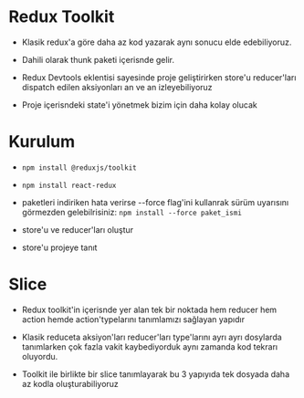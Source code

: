 # Redux Toolkit

- Klasik redux'a göre daha az kod yazarak aynı sonucu elde edebiliyoruz.

- Dahili olarak thunk paketi içerisnde gelir.

- Redux Devtools eklentisi sayesinde proje geliştirirken store'u reducer'ları dispatch edilen aksiyonları an ve an izleyebiliyoruz

- Proje içerisndeki state'i yönetmek bizim için daha kolay olucak

# Kurulum

- `npm install @reduxjs/toolkit`

- `npm install react-redux`

- paketleri indiriken hata verirse --force flag'ini kullanrak sürüm uyarısını görmezden gelebilrisiniz: `npm install --force paket_ismi`

- store'u ve reducer'ları oluştur

- store'u projeye tanıt

# Slice

- Redux toolkit'in içerisnde yer alan tek bir noktada hem reducer hem action hemde action'typelarını tanımlamızı sağlayan yapıdır

- Klasik reduceta aksiyon'ları reducer'ları type'larını ayrı ayrı dosylarda tanımlarken çok fazla vakit kaybediyorduk aynı zamanda kod tekrarı oluyordu.

- Toolkit ile birlikte bir slice tanımlayarak bu 3 yapıyıda tek dosyada daha az kodla oluşturabiliyoruz
